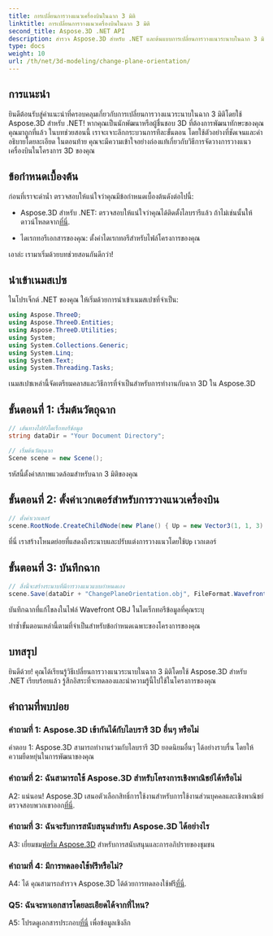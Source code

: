 ```yaml
---
title: การเปลี่ยนการวางแนวเครื่องบินในฉาก 3 มิติ
linktitle: การเปลี่ยนการวางแนวเครื่องบินในฉาก 3 มิติ
second_title: Aspose.3D .NET API
description: สำรวจ Aspose.3D สำหรับ .NET และต้นแบบการเปลี่ยนการวางแนวระนาบในฉาก 3 มิติ ปฏิบัติตามคำแนะนำทีละขั้นตอนของเราเพื่อการบูรณาการที่ราบรื่น
type: docs
weight: 10
url: /th/net/3d-modeling/change-plane-orientation/
---
```

## การแนะนำ

ยินดีต้อนรับสู่คำแนะนำที่ครอบคลุมเกี่ยวกับการเปลี่ยนการวางแนวระนาบในฉาก 3 มิติโดยใช้ Aspose.3D สำหรับ .NET! หากคุณเป็นนักพัฒนาหรือผู้ชื่นชอบ 3D ที่ต้องการพัฒนาทักษะของคุณ คุณมาถูกที่แล้ว ในบทช่วยสอนนี้ เราจะเจาะลึกกระบวนการทีละขั้นตอน โดยใช้ตัวอย่างที่ชัดเจนและคำอธิบายโดยละเอียด ในตอนท้าย คุณจะมีความเข้าใจอย่างถ่องแท้เกี่ยวกับวิธีการจัดวางการวางแนวเครื่องบินในโครงการ 3D ของคุณ

## ข้อกำหนดเบื้องต้น

ก่อนที่เราจะดำน้ำ ตรวจสอบให้แน่ใจว่าคุณมีข้อกำหนดเบื้องต้นดังต่อไปนี้:

-  Aspose.3D สำหรับ .NET: ตรวจสอบให้แน่ใจว่าคุณได้ติดตั้งไลบรารีแล้ว ถ้าไม่เช่นนั้นให้ดาวน์โหลดจาก[ที่นี่](https://releases.aspose.com/3d/net/).

- ไดเรกทอรีเอกสารของคุณ: ตั้งค่าไดเรกทอรีสำหรับไฟล์โครงการของคุณ

เอาล่ะ เรามาเริ่มด้วยบทช่วยสอนกันดีกว่า!

## นำเข้าเนมสเปซ

ในโปรเจ็กต์ .NET ของคุณ ให้เริ่มด้วยการนำเข้าเนมสเปซที่จำเป็น:

```csharp
using Aspose.ThreeD;
using Aspose.ThreeD.Entities;
using Aspose.ThreeD.Utilities;
using System;
using System.Collections.Generic;
using System.Linq;
using System.Text;
using System.Threading.Tasks;
```

เนมสเปซเหล่านี้จัดเตรียมคลาสและวิธีการที่จำเป็นสำหรับการทำงานกับฉาก 3D ใน Aspose.3D

## ขั้นตอนที่ 1: เริ่มต้นวัตถุฉาก

```csharp
// เส้นทางไปยังไดเร็กทอรีข้อมูล
string dataDir = "Your Document Directory";

// เริ่มต้นวัตถุฉาก
Scene scene = new Scene();
```

รหัสนี้ตั้งค่าสภาพแวดล้อมสำหรับฉาก 3 มิติของคุณ

## ขั้นตอนที่ 2: ตั้งค่าเวกเตอร์สำหรับการวางแนวเครื่องบิน

```csharp
// ตั้งค่าเวกเตอร์
scene.RootNode.CreateChildNode(new Plane() { Up = new Vector3(1, 1, 3) });
```

 ที่นี่ เราสร้างโหนดย่อยที่แสดงถึงระนาบและปรับแต่งการวางแนวโดยใช้`Up` เวกเตอร์

## ขั้นตอนที่ 3: บันทึกฉาก

```csharp
// สิ่งนี้จะสร้างระนาบที่มีการวางแนวแบบกำหนดเอง
scene.Save(dataDir + "ChangePlaneOrientation.obj", FileFormat.WavefrontOBJ);
```

บันทึกฉากที่แก้ไขลงในไฟล์ Wavefront OBJ ในไดเร็กทอรีข้อมูลที่คุณระบุ

ทำซ้ำขั้นตอนเหล่านี้ตามที่จำเป็นสำหรับข้อกำหนดเฉพาะของโครงการของคุณ

## บทสรุป

ยินดีด้วย! คุณได้เรียนรู้วิธีเปลี่ยนการวางแนวระนาบในฉาก 3 มิติโดยใช้ Aspose.3D สำหรับ .NET เรียบร้อยแล้ว รู้สึกอิสระที่จะทดลองและนำความรู้นี้ไปใช้ในโครงการของคุณ

## คำถามที่พบบ่อย

### คำถามที่ 1: Aspose.3D เข้ากันได้กับไลบรารี 3D อื่นๆ หรือไม่

คำตอบ 1: Aspose.3D สามารถทำงานร่วมกับไลบรารี 3D ยอดนิยมอื่นๆ ได้อย่างราบรื่น โดยให้ความยืดหยุ่นในการพัฒนาของคุณ

### คำถามที่ 2: ฉันสามารถใช้ Aspose.3D สำหรับโครงการเชิงพาณิชย์ได้หรือไม่

 A2: แน่นอน! Aspose.3D เสนอตัวเลือกสิทธิ์การใช้งานสำหรับการใช้งานส่วนบุคคลและเชิงพาณิชย์ ตรวจสอบพวกเขาออก[ที่นี่](https://purchase.aspose.com/buy).

### คำถามที่ 3: ฉันจะรับการสนับสนุนสำหรับ Aspose.3D ได้อย่างไร

 A3: เยี่ยมชม[ฟอรั่ม Aspose.3D](https://forum.aspose.com/c/3d/18) สำหรับการสนับสนุนและการอภิปรายของชุมชน

### คำถามที่ 4: มีการทดลองใช้ฟรีหรือไม่?

 A4: ได้ คุณสามารถสำรวจ Aspose.3D ได้ด้วยการทดลองใช้ฟรี[ที่นี่](https://releases.aspose.com/).

### Q5: ฉันจะหาเอกสารโดยละเอียดได้จากที่ไหน?

 A5: โปรดดูเอกสารประกอบ[ที่นี่](https://reference.aspose.com/3d/net/) เพื่อข้อมูลเชิงลึก
